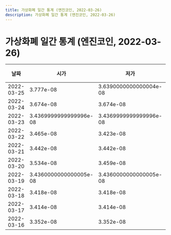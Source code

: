 ```yaml
---
title: 가상화폐 일간 통계 (엔진코인, 2022-03-26)
description: 가상화폐 일간 통계 (엔진코인, 2022-03-26)
---
```


가상화폐 일간 통계 (엔진코인, 2022-03-26)
===

|날짜|시가|저가|고가|종가|비고|
|--|--|--|--|--|--|
|2022-03-25|3.777e-08|3.6390000000000004e-08|3.777e-08|3.6390000000000004e-08|    |
|2022-03-24|3.674e-08|3.674e-08|3.983e-08|3.8760000000000004e-08|    |
|2022-03-23|3.4369999999999996e-08|3.4369999999999996e-08|3.508e-08|3.508e-08|    |
|2022-03-22|3.465e-08|3.423e-08|3.4789999999999996e-08|3.4369999999999996e-08|    |
|2022-03-21|3.442e-08|3.442e-08|3.559e-08|3.4789999999999996e-08|    |
|2022-03-20|3.534e-08|3.459e-08|3.55e-08|3.459e-08|    |
|2022-03-19|3.4360000000000005e-08|3.4360000000000005e-08|3.545e-08|3.534e-08|    |
|2022-03-18|3.418e-08|3.418e-08|3.4369999999999996e-08|3.4360000000000005e-08|    |
|2022-03-17|3.414e-08|3.414e-08|3.414e-08|3.414e-08|    |
|2022-03-16|3.352e-08|3.352e-08|3.408e-08|3.408e-08|    |
